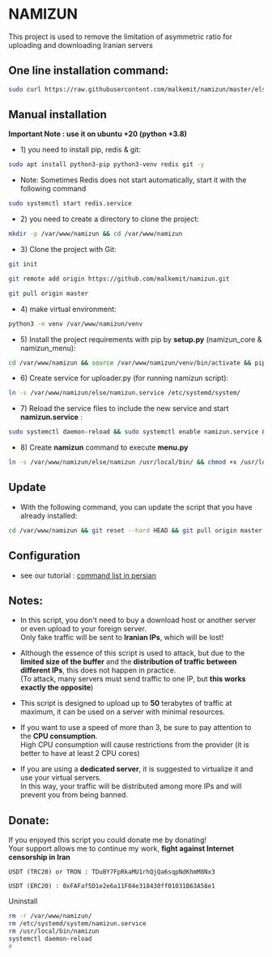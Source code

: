 # NAMIZUN

This project is used to remove the limitation of asymmetric ratio for uploading and downloading Iranian servers

## One line installation command:

```bash
sudo curl https://raw.githubusercontent.com/malkemit/namizun/master/else/setup.sh | sudo bash
```

## Manual installation

**Important Note : use it on ubuntu +20 (python +3.8)**

- 1\) you need to install pip, redis & git:

```bash
sudo apt install python3-pip python3-venv redis git -y
```

- Note: Sometimes Redis does not start automatically, start it with the following command

```bash
sudo systemctl start redis.service
```

- 2\) you need to create a directory to clone the project:

```bash
mkdir -p /var/www/namizun && cd /var/www/namizun
```

- 3\) Clone the project with Git:

```bash
git init
```

```bash
git remote add origin https://github.com/malkemit/namizun.git
```

```bash
git pull origin master
```

- 4\) make virtual environment:

```bash
python3 -m venv /var/www/namizun/venv
```

- 5\) Install the project requirements with pip by **setup.py** (namizun_core & namizun_menu):

```bash
cd /var/www/namizun && source /var/www/namizun/venv/bin/activate && pip install wheel && pip install namizun_core/ namizun_menu/ && deactivate
```

- 6\) Create service for uploader.py (for running namizun script):

```bash
ln -s /var/www/namizun/else/namizun.service /etc/systemd/system/
```

- 7\) Reload the service files to include the new service and start **namizun.service** :

```bash
sudo systemctl daemon-reload && sudo systemctl enable namizun.service && sudo systemctl start namizun.service
```

- 8\) Create **namizun** command to execute **menu.py**

```bash
ln -s /var/www/namizun/else/namizun /usr/local/bin/ && chmod +x /usr/local/bin/namizun
```

## Update

- With the following command, you can update the script that you have already installed:

```bash
cd /var/www/namizun && git reset --hard HEAD && git pull origin master && source /var/www/namizun/venv/bin/activate && pip install namizun_core/ namizun_menu/ && deactivate && systemctl daemon-reload && chmod +x /usr/local/bin/namizun
```

## Configuration

- see our tutorial : [command list in persian](https://telegra.ph/commandlist-of-namizun-12-26)

## Notes:
- In this script, you don't need to buy a download host or another server or even upload to your foreign server.\
Only fake traffic will be sent to **Iranian IPs**, which will be lost!


- Although the essence of this script is used to attack, but due to the **limited size of the buffer** and the **distribution of traffic between different IPs**, this does not happen in practice.\
(To attack, many servers must send traffic to one IP, but **this works exactly the opposite**)


- This script is designed to upload up to **50** terabytes of traffic at maximum, it can be used on a server with minimal resources.


- If you want to use a speed of more than 3, be sure to pay attention to the **CPU consumption**.\
High CPU consumption will cause restrictions from the provider (it is better to have at least 2 CPU cores)


- If you are using a **dedicated server**, it is suggested to virtualize it and use your virtual servers.\
In this way, your traffic will be distributed among more IPs and will prevent you from being banned.

## Donate:

If you enjoyed this script you could donate me by donating!\
Your support allows me to continue my work, **fight against Internet censorship in Iran**

`USDT (TRC20) or TRON : TDuBY7FpRkaMU1rhQjQa6sqpNdKhmM8Nx3`

`USDT (ERC20) : 0xFAFaf5D1e2e6a11F04e318430ff01031B63A58e1`

Uninstall

```bash
rm -r /var/www/namizun/
rm /etc/systemd/system/namizun.service
rm /usr/local/bin/namizun
systemctl daemon-reload
#
```

